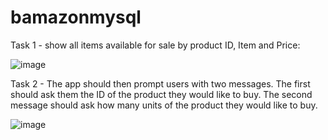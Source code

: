 # bamazonmysql

Task 1 - show all items available for sale by product ID, Item and Price:

![image](https://user-images.githubusercontent.com/40874591/48308309-e13e9a00-e52f-11e8-9d4d-b6a0dce02555.png)

Task 2 - The app should then prompt users with two messages. 
  The first should ask them the ID of the product they would like to buy.
  The second message should ask how many units of the product they would like to buy.
  
![image](https://user-images.githubusercontent.com/40874591/48384387-255ca680-e6b8-11e8-9a19-0fd096058e5e.png)

